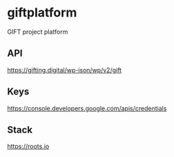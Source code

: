 # giftplatform
GIFT project platform

## API
https://gifting.digital/wp-json/wp/v2/gift

## Keys
https://console.developers.google.com/apis/credentials

## Stack
https://roots.io